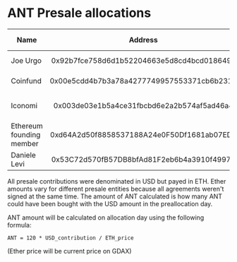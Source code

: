 # ANT Presale allocations

| Name     |                   Address                 |  USD  |  Ether  |     ANT    | Ether TX | ANT TX | Agreement SHA256                                                 |
|----------|:------------------------------------------:|:-------:| :-------:|:----------:|:----:|:----:|------------------------------------------------------------------|
| Joe Urgo | 0x92b7fce758d6d1b52204663e5d8cd4bcd018649e | 10,000 USD | 208 ETH |  | [0x4026...](https://etherscan.io/tx/0x402633b9986823b5abe2d70c545e69a708f81b479d3b1027a40c50c4bb1ce97e) | |d3a3522184479e42685b9a9609c3d3ee6a04e9f3f528447377b40d550b43074e |
| Coinfund | 0x00e5cdd4b7b3a78a4277749957553371cb6b2310 | 40,000 USD | 804.83 ETH | | [0x140d...](https://etherscan.io/tx/0x140d94fe2ad7a79c198a4391b1a3c893547d06db4f42e45c2a5740ac8c85e4ea)   | |e7f2460eaf66c43db4ca63321c3ba8f95c0ee00892b37d0947ee760eb3a9bf76                                                                 |
| Iconomi | 0x003de03e1b5a4ce31fbcbd6e2a2b574af5ad46a4 | 40,000 USD | 833 ETH | | [0x1bff...](https://etherscan.io/tx/0x1bfffbe6bbbe90aa2064960ffd7ff3e7c8b7e5c4cdf188afaf751170dec61347) + [0x35be...](https://etherscan.io/tx/0x35be124ded7dad6935aab071e0dc59021ab6dc2ae254bfa1798e884531ed79e6) | |18d9d77042b87f798efcc2e7e4ec9a4c5ed66339ea3a249667b143cdfc7c8243                                                                 |
| Ethereum founding member | 0xd64A2d50f8858537188A24e0F50Df1681ab07ED7 | 10,000 USD | 208 ETH | | [0x3327...](https://etherscan.io/tx/0x3327962eea26e950a7ed8aa18defd0ae60851295a8ac826e07629c9790ac50cf)   | |
| Daniele Levi | 0x53C72d570fB57DB8bfAd81F2eb6b4a3910f49976 | 10,000 USD | Fiat | | Fiat  | |


All presale contributions were denominated in USD but payed in ETH. Ether amounts vary for different presale entities because all agreements weren't signed at the same time. The amount of ANT calculated is how many ANT could have been bought with the USD amount in the preallocation day.

ANT amount will be calculated on allocation day using the following formula:

`ANT = 120 * USD_contribution / ETH_price`

(Ether price will be current price on GDAX)
